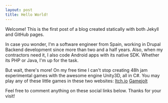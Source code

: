 ```yaml
---
layout: post
title: Hello World!
---
```


Welcome! This is the first post of a blog created statically with both Jekyll and GitHub pages.

In case you wonder, I'm a software engineer from Spain, working in Drupal Backend development since more than two and a half years. Also, when my contractors need it, I also code Android apps with its native SDK. Whether its PHP or Java, I'm up for the task.

But wait, there's more! On my free time I can't stop creating 48h jam experimental games with the awesome engine Unity3D, all in C#. You may play any of these little games in these two websites:
[Itch.io](https://maesk.itch.io/)
[Gamejolt](http://gamejolt.com/profile/maesk/679194/)

Feel free to comment anything on these social links below. Thanks for your visit!
